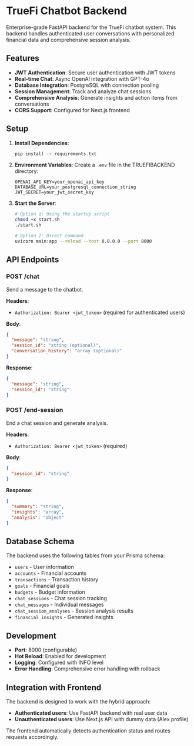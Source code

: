 # TrueFi Chatbot Backend

Enterprise-grade FastAPI backend for the TrueFi chatbot system. This backend handles authenticated user conversations with personalized financial data and comprehensive session analysis.

## Features

- **JWT Authentication**: Secure user authentication with JWT tokens
- **Real-time Chat**: Async OpenAI integration with GPT-4o
- **Database Integration**: PostgreSQL with connection pooling
- **Session Management**: Track and analyze chat sessions
- **Comprehensive Analysis**: Generate insights and action items from conversations
- **CORS Support**: Configured for Next.js frontend

## Setup

1. **Install Dependencies**:
   ```bash
   pip install -r requirements.txt
   ```

2. **Environment Variables**:
   Create a `.env` file in the TRUEFIBACKEND directory:
   ```env
   OPENAI_API_KEY=your_openai_api_key
   DATABASE_URL=your_postgresql_connection_string
   JWT_SECRET=your_jwt_secret_key
   ```

3. **Start the Server**:
   ```bash
   # Option 1: Using the startup script
   chmod +x start.sh
   ./start.sh
   
   # Option 2: Direct command
   uvicorn main:app --reload --host 0.0.0.0 --port 8000
   ```

## API Endpoints

### POST /chat
Send a message to the chatbot.

**Headers**:
- `Authorization: Bearer <jwt_token>` (required for authenticated users)

**Body**:
```json
{
  "message": "string",
  "session_id": "string (optional)",
  "conversation_history": "array (optional)"
}
```

**Response**:
```json
{
  "message": "string",
  "session_id": "string"
}
```

### POST /end-session
End a chat session and generate analysis.

**Headers**:
- `Authorization: Bearer <jwt_token>` (required)

**Body**:
```json
{
  "session_id": "string"
}
```

**Response**:
```json
{
  "summary": "string",
  "insights": "array",
  "analysis": "object"
}
```

## Database Schema

The backend uses the following tables from your Prisma schema:
- `users` - User information
- `accounts` - Financial accounts
- `transactions` - Transaction history
- `goals` - Financial goals
- `budgets` - Budget information
- `chat_sessions` - Chat session tracking
- `chat_messages` - Individual messages
- `chat_session_analyses` - Session analysis results
- `financial_insights` - Generated insights

## Development

- **Port**: 8000 (configurable)
- **Hot Reload**: Enabled for development
- **Logging**: Configured with INFO level
- **Error Handling**: Comprehensive error handling with rollback

## Integration with Frontend

The backend is designed to work with the hybrid approach:
- **Authenticated users**: Use FastAPI backend with real user data
- **Unauthenticated users**: Use Next.js API with dummy data (Alex profile)

The frontend automatically detects authentication status and routes requests accordingly. 